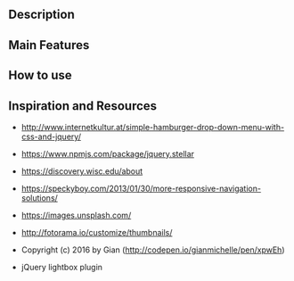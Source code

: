 

Description
-------------


Main Features
----------------
 

How to use 
--------------------


Inspiration and Resources
--------------------------

* http://www.internetkultur.at/simple-hamburger-drop-down-menu-with-css-and-jquery/

* https://www.npmjs.com/package/jquery.stellar

* https://discovery.wisc.edu/about

* https://speckyboy.com/2013/01/30/more-responsive-navigation-solutions/

* https://images.unsplash.com/

* http://fotorama.io/customize/thumbnails/

* Copyright (c) 2016 by Gian (http://codepen.io/gianmichelle/pen/xpwEh)

* jQuery lightbox plugin

